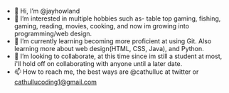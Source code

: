 - 👋 Hi, I’m @jayhowland
- 👀 I’m interested in multiple hobbies such as- table top gaming, fishing, gaming, reading, movies, cooking, and now im growing into programming/web design. 
- 🌱 I’m currently learning becoming more proficient at using Git. Also learning more about web design(HTML, CSS, Java), and Python.
- 💞️ I’m looking to collaborate, at this time since im still a student at most, i'll hold off on collaborating with anyone until a later date.
- 📫 How to reach me, the best ways are @cathulluc at twitter or cathullucoding1@gmail.com

<!---
jayhowland/jayhowland is a ✨ special ✨ repository because its `README.md` (this file) appears on your GitHub profile.
You can click the Preview link to take a look at your changes.
--->
